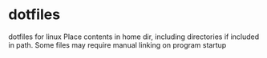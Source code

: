 # dotfiles
dotfiles for linux
Place contents in home dir, including directories if included in path. Some files may
require manual linking on program startup
